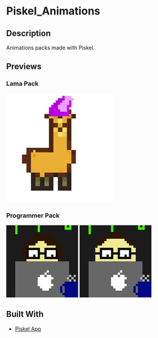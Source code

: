 # Piskel_Animations

## Description
Animations packs made with Piskel.

## Previews

### Lama Pack
![LamaGif](Documentation/Preview/LamaPack/Lama.gif?raw=true "LamaGif")

### Programmer Pack
![ProgrammerFemaleGif](Documentation/Preview/Programmer%20Pack/ProgrammerFemale.gif?raw=true "ProgrammerFemaleGif")
![ProgrammerMaleGif](Documentation/Preview/Programmer%20Pack/ProgrammerMale.gif?raw=true "ProgrammerMaleGif")

## Built With
- [Piskel App](https://www.piskelapp.com/)
